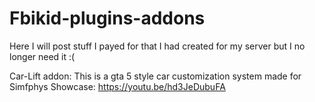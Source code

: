 # Fbikid-plugins-addons
Here I will post stuff I payed for that I had created for my server but I no longer need it :(


Car-Lift addon: This is a gta 5 style car customization system made for Simfphys
Showcase: https://youtu.be/hd3JeDubuFA
